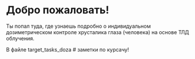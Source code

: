 # Добро пожаловать! 

Ты попал туда, где узнаешь подробно о индивидуальном дозиметрическом контроле 
хрусталика глаза (человека) на основе ТЛД облучения. 

В файле target_tasks_doza # заметки по курсачу! 
